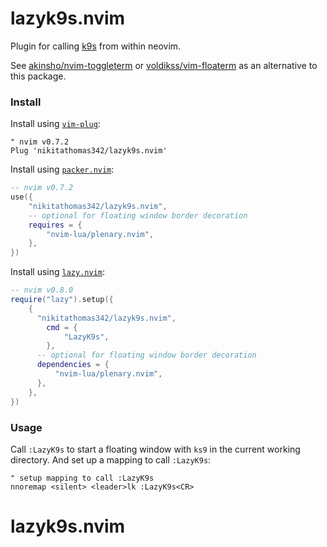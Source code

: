 # lazyk9s.nvim

Plugin for calling [k9s](https://github.com/derailed/k9s) from within neovim.

See [akinsho/nvim-toggleterm](https://github.com/akinsho/nvim-toggleterm.lua#custom-terminals) or [voldikss/vim-floaterm](https://github.com/voldikss/vim-floaterm) as an alternative to this package.

### Install

Install using [`vim-plug`](https://github.com/junegunn/vim-plug):

```vim
" nvim v0.7.2
Plug 'nikitathomas342/lazyk9s.nvim'
```

Install using [`packer.nvim`](https://github.com/wbthomason/packer.nvim):

```lua
-- nvim v0.7.2
use({
    "nikitathomas342/lazyk9s.nvim",
    -- optional for floating window border decoration
    requires = {
        "nvim-lua/plenary.nvim",
    },
})
```

Install using [`lazy.nvim`](https://github.com/folke/lazy.nvim):

```lua
-- nvim v0.8.0
require("lazy").setup({
    {
      "nikitathomas342/lazyk9s.nvim",
    	cmd = {
    		"LazyK9s",
    	},
      -- optional for floating window border decoration
      dependencies = {
          "nvim-lua/plenary.nvim",
      },
    },
})
```

### Usage

Call `:LazyK9s` to start a floating window with `ks9` in the current working directory.
And set up a mapping to call `:LazyK9s`:

```vim
" setup mapping to call :LazyK9s
nnoremap <silent> <leader>lk :LazyK9s<CR>
```

# lazyk9s.nvim
